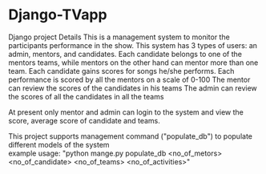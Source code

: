 # Django-TVapp
Django project
Details
This is a management system to monitor the participants performance in the show.
This system has 3 types of users: an admin, mentors, and candidates.
Each candidate belongs to one of the mentors teams, while mentors on the other hand can mentor more than one team.
Each candidate gains scores for songs he/she performs. Each performance is scored by all the mentors on a scale of 0-100
The mentor can review the scores of the candidates in his teams 
The admin can review the scores of all the candidates in all the teams

At present only mentor and admin can login to the system and view the score, average score of candidate and teams.

This project supports management command ("populate_db") to populate different models of the system  
example usage: "python mange.py populate_db <no_of_metors> <no_of_candidate> <no_of_teams> <no_of_activities>"
